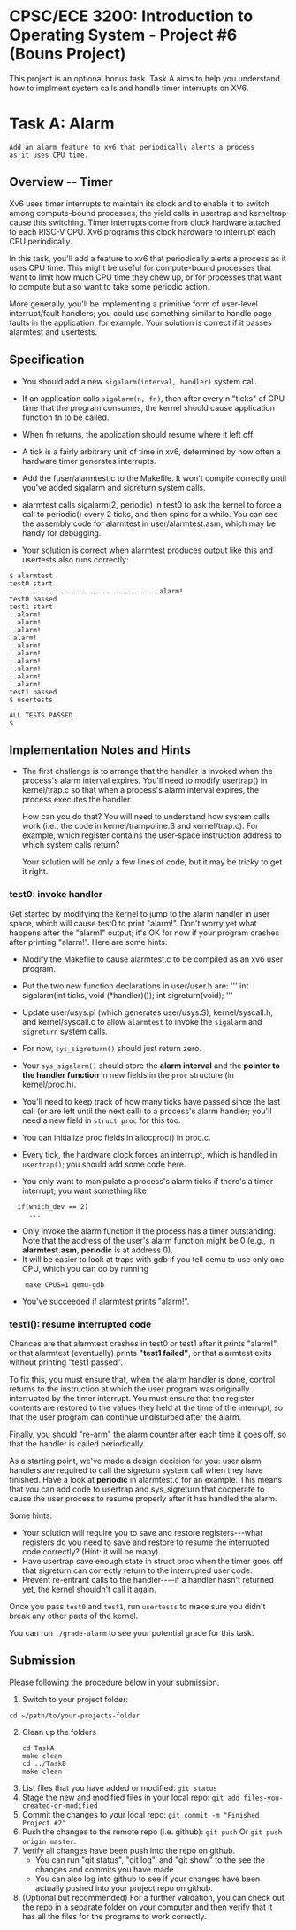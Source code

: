 # CPSC/ECE 3200: Introduction to Operating System - Project #6 (Bouns Project)

This project is an optional bonus task. Task A aims to help you understand how to implment system calls and handle timer interrupts on XV6.


# Task A: Alarm

<code>Add an alarm feature to xv6 that periodically alerts a process as it uses CPU time.</code>

## Overview -- Timer

Xv6 uses timer interrupts to maintain its clock and to enable it to switch among compute-bound
processes; the yield calls in usertrap and kerneltrap cause this switching. Timer interrupts
come from clock hardware attached to each RISC-V CPU. Xv6 programs this clock hardware
to interrupt each CPU periodically.

In this task, you'll add a feature to xv6 that periodically alerts a process as it uses CPU time. 
This might be useful for compute-bound processes that want to limit how much CPU time they chew up, 
or for processes that want to compute but also want to take some periodic action. 

More generally, you'll be implementing a primitive form of user-level interrupt/fault handlers; 
you could use something similar to handle page faults in the application, for example. 
Your solution is correct if it passes alarmtest and usertests.

## Specification

+ You should add a new `sigalarm(interval, handler)` system call. 
+ If an application calls `sigalarm(n, fn)`, then after every n "ticks" 
  of CPU time that the program consumes, the kernel should cause application 
  function fn to be called. 
+ When fn returns, the application should resume where it left off. 
+ A tick is a fairly arbitrary unit of time in xv6, determined by how often 
  a hardware timer generates interrupts.

+ Add the fuser/alarmtest.c to the Makefile. It won't compile correctly until 
you've added sigalarm and sigreturn system calls.

+ alarmtest calls sigalarm(2, periodic) in test0 to ask the kernel to 
  force a call to periodic() every 2 ticks, and then spins for a while. 
  You can see the assembly code for alarmtest in user/alarmtest.asm, which may be 
  handy for debugging. 
+ Your solution is correct when alarmtest produces output like this and usertests also runs correctly:

```
$ alarmtest
test0 start
......................................alarm!
test0 passed
test1 start
..alarm!
..alarm!
..alarm!
.alarm!
..alarm!
..alarm!
..alarm!
..alarm!
..alarm!
..alarm!
test1 passed
$ usertests
...
ALL TESTS PASSED
$
```

## Implementation Notes and Hints

+ The first challenge is to arrange that the handler is invoked 
  when the process's alarm interval expires. 
  You'll need to modify usertrap() in kernel/trap.c so that 
  when a process's alarm interval expires, the process executes the handler. 
  
  How can you do that? You will need to understand how system calls work 
  (i.e., the code in kernel/trampoline.S and kernel/trap.c). 
  For example,  which register contains the user-space instruction address to which system calls return?

  Your solution will be only a few lines of code, but it may be tricky to get it right. 

### __test0: invoke handler__

Get started by modifying the kernel to jump to the alarm handler in user space, 
    which will cause test0 to print "alarm!". Don't worry yet what happens after the "alarm!" output;
    it's OK for now if your program crashes after printing "alarm!". Here are some hints:

+ Modify the Makefile to cause alarmtest.c to be compiled as an xv6 user program.
+ Put the two new function declarations in user/user.h are:
    '''
    int sigalarm(int ticks, void (*handler)());
    int sigreturn(void);
    '''

+ Update user/usys.pl (which generates user/usys.S), kernel/syscall.h, and kernel/syscall.c to allow
 `alarmtest` to invoke the `sigalarm` and `sigreturn` system calls.

+ For now, `sys_sigreturn()` should just return zero.

+ Your `sys_sigalarm()` should store the __alarm interval__ and the __pointer to the 
handler function__ in new fields in the `proc` structure (in kernel/proc.h).

+ You'll need to keep track of how many ticks have passed since the last call 
(or are left until the next call) to a process's alarm handler; 
you'll need a new field in `struct proc` for this too. 
+ You can initialize proc fields in allocproc() in proc.c.
+ Every tick, the hardware clock forces an interrupt, which is handled in `usertrap()`; 
you should add some code here.
+ You only want to manipulate a process's alarm ticks if there's a timer interrupt; you want something like

```
  if(which_dev == 2) 
     ...
```
    
+ Only invoke the alarm function if the process has a timer outstanding. 
Note that the address of the user's alarm function might be 0 (e.g., in __alarmtest.asm__, __periodic__ 
is at address 0).
+ It will be easier to look at traps with gdb if you tell qemu to use only one CPU, which you can do by running

```
    make CPUS=1 qemu-gdb
```  
+ You've succeeded if alarmtest prints "alarm!".

### test1(): resume interrupted code

Chances are that alarmtest crashes in test0 
or test1 after it prints "alarm!", or 
that alarmtest (eventually) prints __"test1 failed"__, 
or that alarmtest exits without printing "test1 passed". 

To fix this, you must ensure that, 
when the alarm handler is done, control returns to the instruction
 at which the user program was originally interrupted by the timer interrupt. 
 You must ensure that the register contents are restored to 
 the values they held at the time of the interrupt, so that the user program 
 can continue undisturbed after the alarm. 
 
 Finally, you should "re-arm" the alarm counter after 
 each time it goes off, so that the handler is called periodically.

As a starting point, we've made a design decision for you: 
user alarm handlers are required to call the 
sigreturn system call when they have finished. 
Have a look at __periodic__ in alarmtest.c for an example. 
This means that you can add code to usertrap and sys_sigreturn 
that cooperate to cause the user process to resume properly after it has handled the alarm.

Some hints:

+ Your solution will require you to save and restore registers---what registers do you need to save and restore to resume the interrupted code correctly? (Hint: it will be many).
+ Have usertrap save enough state in struct proc when the timer goes off that sigreturn can correctly return to the interrupted user code.
+ Prevent re-entrant calls to the handler----if a handler hasn't returned yet, the kernel shouldn't call it again.

Once you pass `test0` and `test1`, run `usertests` to 
make sure you didn't break any other parts of the kernel.

You can run `./grade-alarm` to see your potential grade for this task.

## Submission
Please following the procedure below in your submission.

1. Switch to your project folder: 

```cd ~/path/to/your-projects-folder```

2. Clean up the folders
    ```
    cd TaskA
    make clean
    cd ../TaskB
    make clean
    ```
3. List files that you have added or modified: ```git status```
4. Stage the new and modified  files in your local repo: ```git add files-you-created-or-modified```
5.  Commit the changes to your local repo: ```git commit -m "Finished Project #2"```
6. Push the changes to the remote repo (i.e. github): ```git push``` Or ```git push origin master```. 
7. Verify all changes have been push into the repo on github.
    + You can run "git status", "git log", and "git show" to the see the changes and commits you have made
    + You can also log into github to see if your changes have been actually pushed into your project repo on github.
8. (Optional but recommended)  For a further validation, you can check out the repo in a separate folder 
    on your computer and then verify that it has all the files for the programs to work correctly.

